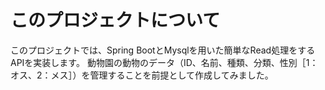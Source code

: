 # このプロジェクトについて

このプロジェクトでは、Spring BootとMysqlを用いた簡単なRead処理をするAPIを実装します。
動物園の動物のデータ（ID、名前、種類、分類、性別［1：オス、2：メス］）を管理することを前提として作成してみました。
